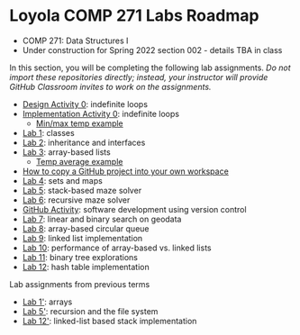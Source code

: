 # Loyola COMP 271 Labs Roadmap

- COMP 271: Data Structures I
- Under construction for Spring 2022 section 002 - details TBA in class

In this section, you will be completing the following lab assignments.
*Do not import these repositories directly; instead, your instructor will provide GitHub Classroom invites to work on the assignments.*

- [Design Activity 0](https://github.com/LoyolaChicagoCode/cs2-lab0a-design): indefinite loops
- [Implementation Activity 0](https://github.com/LoyolaChicagoCode/cs2-lab0b-impl-java): indefinite loops
  - [Min/max temp example](https://github.com/loyolachicagocode/cs2-minmaxtemp-java)
- [Lab 1](https://github.com/LoyolaChicagoCode/cs2-lab1-classes-java): classes
- [Lab 2](https://github.com/LoyolaChicagoCode/cs2-lab2-inheritance-java): inheritance and interfaces
- [Lab 3](https://github.com/LoyolaChicagoCode/cs2-lab3-arraylists-java): array-based lists
  - [Temp average example](https://github.com/loyolachicagocode/cs2-tempaverage-java)
- [How to copy a GitHub project into your own workspace](https://gist.github.com/klaeufer/11cf4a13b5a1634d7c3991cc07ddc408)
- [Lab 4](https://github.com/LoyolaChicagoCode/cs2-lab4-wordcount-java): sets and maps
- [Lab 5](https://github.com/LoyolaChicagoCode/cs2-lab5-mazesolver-stack-java): stack-based maze solver
- [Lab 6](https://github.com/LoyolaChicagoCode/cs2-lab6-mazesolver-java): recursive maze solver
- [GitHub Activity](https://gist.github.com/klaeufer/869ed974791256297049dee2dd920414): software development using version control
- [Lab 7](https://github.com/LoyolaChicagoCode/cs2-lab7-linearsearch-java): linear and binary search on geodata
- [Lab 8](https://github.com/LoyolaChicagoCode/cs2-lab8-arrayqueue-java): array-based circular queue
- [Lab 9](https://github.com/LoyolaChicagoCode/cs2-lab9-linkedlists-java): linked list implementation
- [Lab 10](https://github.com/LoyolaChicagoCode/cs2-lab10-listperformance-java): performance of array-based vs. linked lists
- [Lab 11](https://github.com/LoyolaChicagoCode/cs2-lab11-bintrees-java): binary tree explorations
- [Lab 12](https://github.com/LoyolaChicagoCode/cs2-lab12-hashtable-java): hash table implementation

Lab assignments from previous terms

- [Lab 1'](https://gist.github.com/klaeufer/6087e9da6f4783e3bc05565ddf33b96c): arrays
- [Lab 5'](https://gist.github.com/klaeufer/841bdf5d49730b37e747f93eaf5f3a91): recursion and the file system
- [Lab 12'](https://github.com/LoyolaChicagoCode/cs2-lab12-linkedstack-java): linked-list based stack implementation
